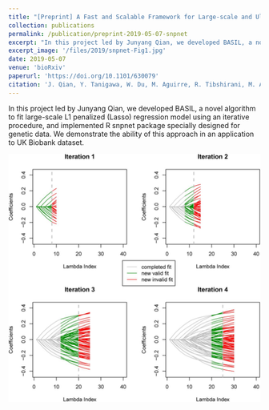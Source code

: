 ```yaml
---
title: "[Preprint] A Fast and Scalable Framework for Large-scale and Ultrahigh-dimensional Sparse Regression with Application to the UK Biobank"
collection: publications
permalink: /publication/preprint-2019-05-07-snpnet
excerpt: "In this project led by Junyang Qian, we developed BASIL, a novel algorithm to fit large-scale L1 penalized (Lasso) regression model using an iterative procedure, and implemented R snpnet package specially designed for genetic data. We demonstrate the ability of this approach in an application to UK Biobank dataset."
excerpt_image: '/files/2019/snpnet-Fig1.jpg'
date: 2019-05-07
venue: 'bioRxiv'
paperurl: 'https://doi.org/10.1101/630079'
citation: 'J. Qian, Y. Tanigawa, W. Du, M. Aguirre, R. Tibshirani, M. A. Rivas, T. Hastie, A Fast and Scalable Framework for Large-scale and Ultrahigh-dimensional Sparse Regression with Application to the UK Biobank. bioRxiv, 630079 (2019).'
---
```

<!-- ispublishedpreprint: "True" -->

In this project led by Junyang Qian, we developed BASIL, a novel algorithm to fit large-scale L1 penalized (Lasso) regression model using an iterative procedure, and implemented R snpnet package specially designed for genetic data. We demonstrate the ability of this approach in an application to UK Biobank dataset.

![snpnet figure 1](/files/2019/snpnet-Fig1.jpg)

